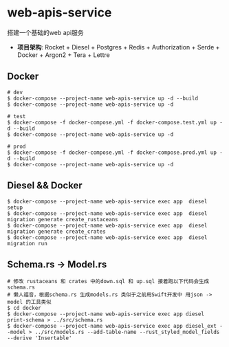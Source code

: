 # web-apis-service
搭建一个基础的web api服务

- **项目架构**: Rocket + Diesel + Postgres + Redis + Authorization + Serde + Docker + Argon2 + Tera + Lettre

## Docker
```
# dev 
$ docker-compose --project-name web-apis-service up -d --build
$ docker-compose --project-name web-apis-service up -d

# test 
$ docker-compose -f docker-compose.yml -f docker-compose.test.yml up -d --build
$ docker-compose --project-name web-apis-service up -d

# prod
$ docker-compose -f docker-compose.yml -f docker-compose.prod.yml up -d --build
$ docker-compose --project-name web-apis-service up -d
```

## Diesel && Docker
```
$ docker-compose --project-name web-apis-service exec app  diesel setup
$ docker-compose --project-name web-apis-service exec app  diesel migration generate create_rustaceans
$ docker-compose --project-name web-apis-service exec app  diesel migration generate create_crates
$ docker-compose --project-name web-apis-service exec app  diesel migration run
```

## Schema.rs -> Model.rs
```
# 修改 rustaceans 和 crates 中的down.sql 和 up.sql 接着跑以下代码会生成 schema.rs
# 懒人福音，根据schema.rs 生成models.rs 类似于之前用Swift开发中 用json -> model 的工具类似
$ cd docker
$ docker-compose --project-name web-apis-service exec app diesel print-schema > ../src/schema.rs
$ docker-compose --project-name web-apis-service exec app diesel_ext --model > ../src/models.rs --add-table-name --rust_styled_model_fields --derive 'Insertable'
```
